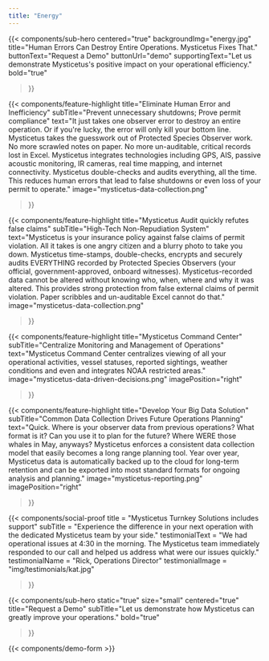```yaml
---
title: "Energy"
---
```


{{< components/sub-hero
	centered="true"
	backgroundImg="energy.jpg"
	title="Human Errors Can Destroy Entire Operations. Mysticetus Fixes That."
	buttonText="Request a Demo"
	buttonUrl="demo"
	supportingText="Let us demonstrate Mysticetus's positive impact on your operational efficiency."
	bold="true"
>}}

{{< components/feature-highlight
	title="Eliminate Human Error and Inefficiency"
	subTitle="Prevent unnecessary shutdowns; Prove permit compliance"
	text="It just takes one observer error to destroy an entire operation. Or if you're lucky, the error will only kill your bottom line. Mysticetus takes the guesswork out of Protected Species Observer work. No more scrawled notes on paper. No more un-auditable, critical records lost in Excel. Mysticetus integrates technologies including GPS, AIS,  passive acoustic monitoring, IR cameras, real time mapping, and internet connectivity. Mysticetus double-checks and audits everything, all the time. This reduces human errors that lead to false shutdowns or even loss of your permit to operate."
	image="mysticetus-data-collection.png"
>}}

{{< components/feature-highlight
	title="Mysticetus Audit quickly refutes false claims"
	subTitle="High-Tech Non-Repudiation System"
	text="Mysticetus is your insurance policy against false claims of permit violation. All it takes is one angry citizen and a blurry photo to take you down. Mysticetus time-stamps, double-checks, encrypts and securely audits EVERYTHING recorded by Protected Species Observers (your official, government-approved, onboard witnesses). Mysticetus-recorded data cannot be altered without knowing who, when, where and why it was altered. This provides strong protection from false external claims of permit violation. Paper scribbles and un-auditable Excel cannot do that."
	image="mysticetus-data-collection.png"
>}}

{{< components/feature-highlight
	title="Mysticetus Command Center"
	subTitle="Centralize Monitoring and Management of Operations"
	text="Mysticetus Command Center centralizes viewing of all your operational activities, vessel statuses, reported sightings, weather conditions and even and integrates NOAA restricted areas."
	image="mysticetus-data-driven-decisions.png"
	imagePosition="right"
>}}

{{< components/feature-highlight
	title="Develop Your Big Data Solution"
	subTitle="Common Data Collection Drives Future Operations Planning"
	text="Quick. Where is your observer data from previous operations? What format is it? Can you use it to plan for the future? Where WERE those whales in May, anyways? Mysticetus enforces a consistent data collection model that easily becomes a long range planning tool. Year over year, Mysticetus data is automatically backed up to the cloud for long-term retention and can be exported into most standard formats for ongoing analysis and planning."
	image="mysticetus-reporting.png"
	imagePosition="right"
>}}

{{< components/social-proof 
	title = "Mysticetus Turnkey Solutions includes support"
	subTitle = "Experience the difference in your next operation with the dedicated Mysticetus team by your side."
	testimonialText = "We had operational issues at 4:30 in the morning. The Mysticetus team immediately responded to our call and helped us address what were our issues quickly."
	testimonialName = "Rick, Operations Director"
	testimonialImage = "img/testimonials/kat.jpg"
>}}

{{< components/sub-hero
	static="true"
	size="small"
	centered="true"
	title="Request a Demo"
	subTitle="Let us demonstrate how Mysticetus can greatly improve your operations."
	bold="true"
>}}

{{< components/demo-form >}}

